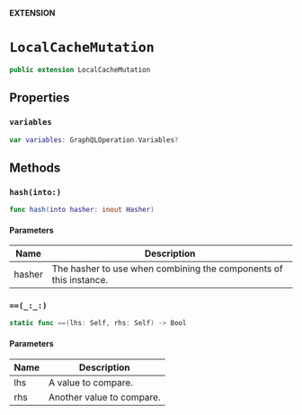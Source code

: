 **EXTENSION**

# `LocalCacheMutation`
```swift
public extension LocalCacheMutation
```

## Properties
### `variables`

```swift
var variables: GraphQLOperation.Variables?
```

## Methods
### `hash(into:)`

```swift
func hash(into hasher: inout Hasher)
```

#### Parameters

| Name | Description |
| ---- | ----------- |
| hasher | The hasher to use when combining the components of this instance. |

### `==(_:_:)`

```swift
static func ==(lhs: Self, rhs: Self) -> Bool
```

#### Parameters

| Name | Description |
| ---- | ----------- |
| lhs | A value to compare. |
| rhs | Another value to compare. |